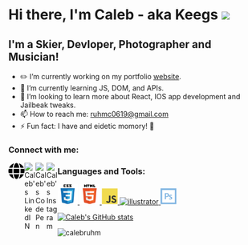 # Hi there, I'm Caleb - aka Keegs <img src="https://media.giphy.com/media/hvRJCLFzcasrR4ia7z/giphy.gif" width="30px">

## I'm a Skier, Devloper, Photographer and Musician!
- :pencil2: I’m currently working on  my portfolio [website].
- :briefcase: I’m currently learning JS, DOM, and APIs.
- :school: I’m looking to learn more about React, IOS app development and Jailbeak tweaks.
- 📫 How to reach me: ruhmc0619@gmail.com
- ⚡ Fun fact: I have and eidetic momory! :brain:

<h3 align="left">Connect with me:</h3>
<p align="left">
<a href="https://www.calebruhm.com" target="_blank">
  <img align="left" alt="Caleb's Portfolio Website" width="32px" src="assets/globe-solid.svg" />
</a>
<a href="https://www.linkedin.com/in/caleb-ruhm-329450192/" target="_blank">
  <img align="left" alt="Caleb's LinkedIN" width="22px" src="" />
</a>
<a href="https://codepen.io/calebruhm" target="_blank">
  <img align="left" alt="Caleb's CodePen" width="22px" src="" />
</a>
<a href="https://www.instagram.com/relaxcaleb/" target="_blank">
  <img align="left" alt="Caleb's Instagram" width="22px" src="" />
</a>
</p>

<h3 align="left">Languages and Tools:</h3>
<p align="left"> 
  <a href="https://www.w3schools.com/css/" target="_blank" rel="noreferrer"> 
    <img src="https://raw.githubusercontent.com/devicons/devicon/master/icons/css3/css3-original-wordmark.svg" alt="css3" width="40" height="40"/> </a> 
  <a href="https://www.w3.org/html/" target="_blank" rel="noreferrer">
    <img src="https://raw.githubusercontent.com/devicons/devicon/master/icons/html5/html5-original-wordmark.svg" alt="html5" width="40" height="40"/> </a>
  <a href="https://developer.mozilla.org/en-US/docs/Web/JavaScript" target="_blank" rel="noreferrer"> 
    <img src="https://raw.githubusercontent.com/devicons/devicon/master/icons/javascript/javascript-original.svg" alt="javascript" width="32" height="32"/> </a> 
  <a href="https://www.adobe.com/in/products/illustrator.html" target="_blank" rel="noreferrer"> 
    <img src="https://www.vectorlogo.zone/logos/adobe_illustrator/adobe_illustrator-icon.svg" alt="illustrator" width="32" height="32"/> </a> 
  <a href="https://www.photoshop.com/en" target="_blank" rel="noreferrer"> 
    <img src="https://raw.githubusercontent.com/devicons/devicon/master/icons/photoshop/photoshop-line.svg" alt="photoshop" width="32" height="32"/> </a> 
</p>

[![Caleb's GitHub stats](https://github-readme-stats.vercel.app/api?username=calebruhm&theme=tokyonight&show_icons=true)](https://github.com/anuraghazra/github-readme-stats)


<p align="left"> <img src="https://komarev.com/ghpvc/?username=calebruhm&label=Profile%20views&color=bb9af7&style=flat" alt="calebruhm" /> </p>

[Website]: https://www.calebruhm.com
